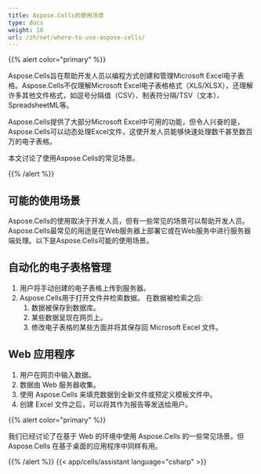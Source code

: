 ```yaml
---
title: Aspose.Cells的使用场景
type: docs
weight: 10
url: /zh/net/where-to-use-aspose-cells/
---
```


{{% alert color="primary" %}} 

Aspose.Cells旨在帮助开发人员以编程方式创建和管理Microsoft Excel电子表格。Aspose.Cells不仅理解Microsoft Excel电子表格格式（XLS/XLSX），还理解许多其他文件格式，如逗号分隔值（CSV）、制表符分隔/TSV（文本）、SpreadsheetML等。

Aspose.Cells提供了大部分Microsoft Excel中可用的功能，但令人兴奋的是，Aspose.Cells可以动态处理Excel文件，这使开发人员能够快速处理数千甚至数百万的电子表格。

本文讨论了使用Aspose.Cells的常见场景。

{{% /alert %}} 
## **可能的使用场景**
Aspose.Cells的使用取决于开发人员，但有一些常见的场景可以帮助开发人员。 Aspose.Cells最常见的用途是在Web服务器上部署它或在Web服务中进行服务器端处理。以下是Aspose.Cells可能的使用场景。
## **自动化的电子表格管理**
1. 用户将手动创建的电子表格上传到服务器。
1. Aspose.Cells用于打开文件并检索数据。
   在数据被检索之后:
   1. 数据被保存到数据库。
   1. 某些数据呈现在网页上。
   1. 修改电子表格的某些方面并将其保存回 Microsoft Excel 文件。
## **Web 应用程序**
1. 用户在网页中输入数据。
1. 数据由 Web 服务器收集。
1. 使用 Aspose.Cells 来填充数据到全新文件或预定义模板文件中。
1. 创建 Excel 文件之后，可以将其作为报告等发送给用户。

{{% alert color="primary" %}} 

我们已经讨论了在基于 Web 的环境中使用 Aspose.Cells 的一些常见场景。但 Aspose.Cells 在基于桌面的应用程序中同样有用。

{{% /alert %}}
{{< app/cells/assistant language="csharp" >}}
